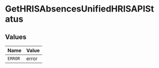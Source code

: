 # GetHRISAbsencesUnifiedHRISAPIStatus


## Values

| Name    | Value   |
| ------- | ------- |
| `ERROR` | error   |